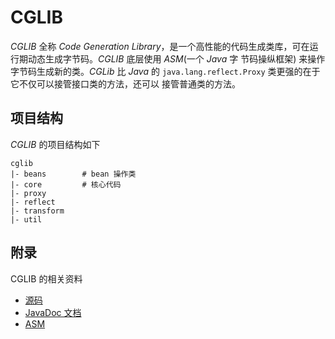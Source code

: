# CGLIB
*CGLIB* 全称 *Code Generation Library*，是一个高性能的代码生成类库，可在运行期动态生成字节码。*CGLIB* 底层使用 *ASM*(一个 *Java* 字
节码操纵框架) 来操作字节码生成新的类。*CGLib* 比 *Java* 的 `java.lang.reflect.Proxy` 类更强的在于它不仅可以接管接口类的方法，还可以
接管普通类的方法。


## 项目结构
*CGLIB* 的项目结构如下
~~~
cglib
|- beans        # bean 操作类
|- core         # 核心代码
|- proxy        
|- reflect
|- transform
|- util
~~~


## 附录
CGLIB 的相关资料
* [源码](https://github.com/cglib/cglib)
* [JavaDoc 文档](http://cglib.sourceforge.net/apidocs/index.html)
* [ASM](http://tool.oschina.net/apidocs/apidoc?api=asm)




